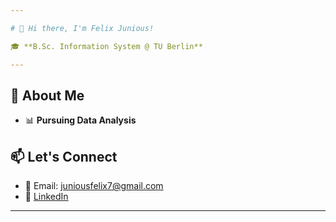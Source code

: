 ```yaml
---

# 👋 Hi there, I'm Felix Junious!  

🎓 **B.Sc. Information System @ TU Berlin**  

---
```


## 🚀 About Me  

- 📊 **Pursuing Data Analysis**

## 📫 Let's Connect  

- 📧 Email: [juniousfelix7@gmail.com](juniousfelix7@gmail.com)  
- 💼 [LinkedIn](https://www.linkedin.com/in/felix-junious-32a990272)  

---
